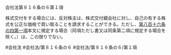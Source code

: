 会社法第８１６条の６第１項

株式交付をする場合には、反対株主は、株式交付親会社に対し、自己の有する株式を公正な価格で買い取ることを請求することができる。ただし、[第八百十六条の四第一項](会社法＿＿＿＿第８１６条の４第１項)本文に規定する場合（同項ただし書又は同条第二項に規定する場合を除く。）は、この限りでない。

#会社法
#会社法/第８１６条の６
#会社法/第８１６条の６/第１項
